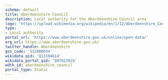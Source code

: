 ```yaml
---
schema: default
title: Aberdeenshire Council
description: Local authority for the Aberdeenshire Council area 
logo: 'https://upload.wikimedia.org/wikipedia/en/1/12/Aberdeenshire_Council.svg'
type:
- Local authority
portal_url: 'https://www.aberdeenshire.gov.uk/online/open-data/'
org_url: https://www.aberdeenshire.gov.uk/
twitter_handle: Aberdeenshire
gss_code: 'S12000034'
wikidata_qid: 'Q13194614'
wikidata_portal_qid: 'Q97023929'
wdtk_id: aberdeenshire_council
portal_type: Static
---
```

